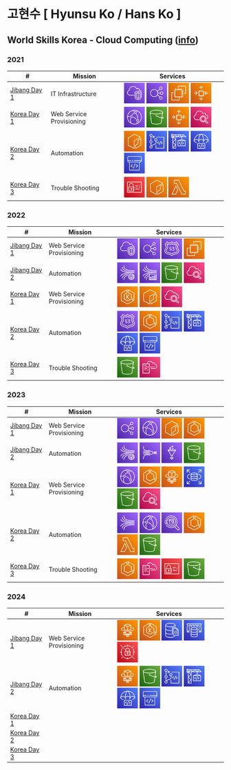 # 고현수 [ Hyunsu Ko / Hans Ko ]

## World Skills Korea - Cloud Computing ([info](https://meister.hrdkorea.or.kr/sub/3/2/1/20160512110924569100_view.do))

### 2021
| # | Mission | Services |
| ------------- | ------------- | ------------- |
| [Jibang Day 1](https://github.com/AWS-Skills/2021/tree/main/jibang/day1)  | IT Infrastructure | <img src="/images/vpc.svg" alt="" height="48" /> <img src="/images/elb.svg" alt="" height="48" /> <img src="/images/ec2.svg" alt="" height="48" /> <img src="/images/asg.svg" alt="" height="48" /> |
| [Korea Day 1](https://github.com/AWS-Skills/2021/tree/main/korea/day1)  | Web Service Provisioning | <img src="/images/cloudfront.svg" alt="" height="48" /> <img src="/images/s3.svg" alt="" height="48" /> <img src="/images/asg.svg" alt="" height="48" /> <img src="/images/cloudwatch.svg" alt="" height="48" /> |
| [Korea Day 2](https://github.com/AWS-Skills/2021/tree/main/korea/day2)  | Automation | <img src="/images/ecr.svg" alt="" height="48" /> <img src="/images/codecommit.svg" alt="" height="48" /> <img src="/images/codebuild.svg" alt="" height="48" /> <img src="/images/codedeploy.svg" alt="" height="48" /> <img src="/images/codepipeline.svg" alt="" height="48" /> |
| [Korea Day 3](https://github.com/AWS-Skills/2021/tree/main/korea/day3)  | Trouble Shooting | <img src="/images/iam.svg" alt="" height="48" /> <img src="/images/ecr.svg" alt="" height="48" /> <img src="/images/lambda.svg" alt="" height="48" />  |

### 2022
| # | Mission | Services |
| ------------- | ------------- | ------------- |
| [Jibang Day 1](https://github.com/AWS-Skills/2022/tree/main/jibang/day1) | Web Service Provisioning | <img src="/images/vpc.svg" alt="" height="48" /> <img src="/images/elb.svg" alt="" height="48" /> <img src="/images/route53.svg" alt="" height="48" /> <img src="/images/ec2.svg" alt="" height="48" /> |
| [Jibang Day 2](https://github.com/AWS-Skills/2022/tree/main/jibang/day2) | Automation | <img src="/images/kinesisdatastreams.svg" alt="" height="48" /> <img src="/images/kinesisdataanalytics.svg" alt="" height="48" /> <img src="/images/s3.svg" alt="" height="48" /> <img src="/images/cloudwatch.svg" alt="" height="48" /> |
| [Korea Day 1](https://github.com/AWS-Skills/2022/tree/main/korea/day1)  | Web Service Provisioning | <img src="/images/eks.svg" alt="" height="48" /> <img src="/images/ecr.svg" alt="" height="48" /> <img src="/images/cloudwatch.svg" alt="" height="48" /> |
| [Korea Day 2](https://github.com/AWS-Skills/2022/tree/main/korea/day2) | Automation | <img src="/images/route53.svg" alt="" height="48" /> <img src="/images/ecs.svg" alt="" height="48" /> <img src="/images/codecommit.svg" alt="" height="48" /> <img src="/images/codebuild.svg" alt="" height="48" /> <img src="/images/codedeploy.svg" alt="" height="48" /> <img src="/images/codepipeline.svg" alt="" height="48" /> |
| [Korea Day 3](https://github.com/AWS-Skills/2022/tree/main/korea/day3) | Trouble Shooting | <img src="/images/s3.svg" alt="" height="48" /> <img src="/images/cloudformation.svg" alt="" height="48" /> |

### 2023
| # | Mission | Services |
| ------------- | ------------- | ------------- |
| [Jibang Day 1](https://github.com/AWS-Skills/2023/tree/main/jibang/day1) | Web Service Provisioning | <img src="/images/elb.svg" alt="" height="48" /> <img src="/images/cloudfront.svg" alt="" height="48" /> <img src="/images/ecr.svg" alt="" height="48" /> <img src="/images/ecs.svg" alt="" height="48" /> |
| [Jibang Day 2](https://github.com/AWS-Skills/2023/tree/main/jibang/day2) | Automation | <img src="/images/kinesisdatastreams.svg" alt="" height="48" /> <img src="/images/kinesisfirehose.svg" alt="" height="48" /> <img src="/images/glue.svg" alt="" height="48" /> <img src="/images/s3.svg" alt="" height="48" /> |
| [Korea Day 1](https://github.com/AWS-Skills/2023/tree/main/korea/day1)  | Web Service Provisioning | <img src="/images/cloudfront.svg" alt="" height="48" /> <img src="/images/ecs.svg" alt="" height="48" /> <img src="/images/fargate.svg" alt="" height="48" /> <img src="/images/rds.svg" alt="" height="48" /> <img src="/images/s3.svg" alt="" height="48" /> <img src="/images/cloudwatch.svg" alt="" height="48" /> |
| [Korea Day 2](https://github.com/AWS-Skills/2023/tree/main/korea/day2) | Automation | <img src="/images/kinesis.svg" alt="" height="48" /> <img src="/images/cloudfront.svg" alt="" height="48" /> <img src="/images/athena.svg" alt="" height="48" /> <img src="/images/ecs.svg" alt="" height="48" /> <img src="/images/lambda.svg" alt="" height="48" /> <img src="/images/s3.svg" alt="" height="48" /> |
| [Korea Day 3](https://github.com/AWS-Skills/2023/tree/main/korea/day3) | Trouble Shooting | <img src="/images/ecs.svg" alt="" height="48" /> <img src="/images/cloudformation.svg" alt="" height="48" /> <img src="/images/iam.svg" alt="" height="48" /> <img src="/images/s3.svg" alt="" height="48" /> |
 
### 2024
| # | Mission | Services |
| ------------- | ------------- | ------------- |
| [Jibang Day 1](https://github.com/AWS-Skills/2024/tree/main/jibang/day1) | Web Service Provisioning | <img src="/images/fargate.svg" alt="" height="48" /> <img src="/images/eks.svg" alt="" height="48" /> <img src="/images/documentdb.svg" alt="" height="48" /> <img src="/images/elasticache.svg" alt="" height="48" /> <img src="/images/secretsmanager.svg" alt="" height="48" /> |
| [Jibang Day 2](https://github.com/AWS-Skills/2024/tree/main/jibang/day2) | Automation | <img src="/images/fargate.svg" alt="" height="48" /> <img src="/images/s3.svg" alt="" height="48" /> <img src="/images/codecommit.svg" alt="" height="48" /> <img src="/images/codebuild.svg" alt="" height="48" /> <img src="/images/codedeploy.svg" alt="" height="48" /> <img src="/images/codepipeline.svg" alt="" height="48" /> |
| [Korea Day 1](https://github.com/AWS-Skills/2024/tree/main/korea/day1) | | |
| [Korea Day 2](https://github.com/AWS-Skills/2024/tree/main/korea/day2) | | |
| [Korea Day 3](https://github.com/AWS-Skills/2024/tree/main/korea/day3) | | |
